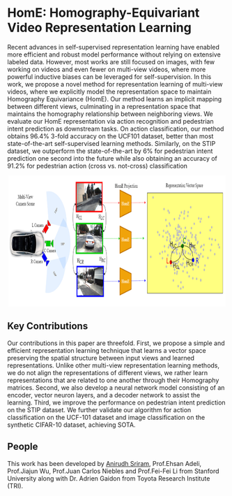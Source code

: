 # HomE: Homography-Equivariant Video Representation Learning

Recent advances in self-supervised representation learning have enabled more efficient and robust model performance without relying on extensive labeled data. However, most works are still focused on images, with few working on videos and even fewer on multi-view videos, where more powerful inductive biases can be leveraged for self-supervision. In this work, we propose a novel method for representation learning of multi-view videos, where we explicitly model the representation space to maintain Homography Equivariance (HomE). Our method learns an implicit mapping between different views, culminating in a representation
space that maintains the homography relationship between neighboring views. We
evaluate our HomE representation via action recognition and pedestrian intent
prediction as downstream tasks. On action classification, our method obtains
96.4% 3-fold accuracy on the UCF101 dataset, better than most state-of-the-art
self-supervised learning methods. Similarly, on the STIP dataset, we outperform
the state-of-the-art by 6% for pedestrian intent prediction one second into the
future while also obtaining an accuracy of 91.2% for pedestrian action (cross vs.
not-cross) classification

<p align="center">
   <img src="Images/Fig1.png" width=500 height=300>
</p>

## Key Contributions
Our contributions in this paper are threefold. First, we propose a simple and efficient representation learning technique that learns a vector space preserving the spatial structure between input views and
learned representations. Unlike other multi-view representation learning methods, we do not align
the representations of different views, we rather learn representations that are related to one another
through their Homography matrices. Second, we also develop a neural network model consisting
of an encoder, vector neuron layers, and a decoder network to assist the learning. Third, we
improve the performance on pedestrian intent prediction on the STIP dataset. We further validate our
algorithm for action classification on the UCF-101 dataset and image classification on the synthetic
CIFAR-10 dataset, achieving SOTA.

## People

This work has been developed by [Anirudh Sriram](https://github.com/anirudhs123), Prof.Ehsan Adeli, Prof.Jiajun Wu, Prof.Juan Carlos Niebles and Prof.Fei-Fei Li from Stanford University along with Dr. Adrien Gaidon from Toyota Research Institute (TRI).

